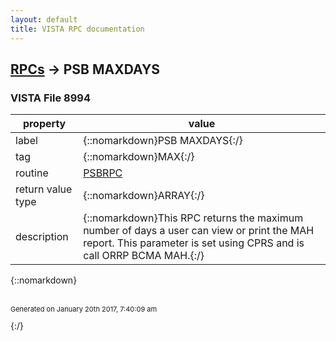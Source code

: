 ```yaml
---
layout: default
title: VISTA RPC documentation
---
```




## [RPCs](TableOfContent.md) &#8594; PSB MAXDAYS 



### VISTA File 8994 


 property | value 
--- | --- 
 label | {::nomarkdown}PSB MAXDAYS{:/}
 tag | {::nomarkdown}MAX{:/}
 routine | [PSBRPC](http://code.osehra.org/dox/Routine_PSBRPC_source.html)
 return value type | {::nomarkdown}ARRAY{:/}
 description | {::nomarkdown}This RPC returns the maximum number of days a user can view or print the MAH report. This parameter is set using CPRS and is call ORRP BCMA MAH.{:/}

{::nomarkdown} <br/><br/><p style="font-size: 11px">Generated on January 20th 2017, 7:40:09 am</p>{:/}